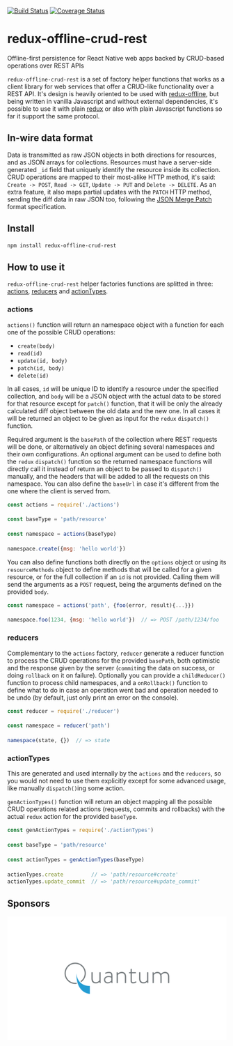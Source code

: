 [![Build Status](https://travis-ci.org/QuantumBA/redux-offline-crud-rest?branch=master)](https://travis-ci.org/QuantumBA/redux-offline-crud-rest)
[![Coverage Status](https://coveralls.io/repos/github/QuantumBA/redux-offline-crud-rest/badge.svg?branch=master)](https://coveralls.io/github/QuantumBA/redux-offline-crud-rest?branch=master)

# redux-offline-crud-rest
Offline-first persistence for React Native web apps backed by CRUD-based
operations over REST APIs

`redux-offline-crud-rest` is a set of factory helper functions that works as a
client library for web services that offer a CRUD-like functionality over a REST
API. It's design is heavily oriented to be used with
[redux-offline](https://github.com/redux-offline/redux-offline), but being
written in vanilla Javascript and without external dependencies, it's possible
to use it with plain [redux](http://redux.js.org) or also with plain Javascript
functions so far it support the same protocol.

## In-wire data format

Data is transmitted as raw JSON objects in both directions for resources, and as
JSON arrays for collections. Resources must have a server-side generated `_id`
field that uniquely identify the resource inside its collection. CRUD operations
are mapped to their most-alike HTTP method, it's said: `Create -> POST`, `Read
-> GET`, `Update -> PUT` and `Delete -> DELETE`. As an extra feature, it also
maps partial updates with the `PATCH` HTTP method, sending the diff data in raw
JSON too, following the [JSON Merge Patch](https://tools.ietf.org/html/rfc7396)
format specification.

## Install

```sh
npm install redux-offline-crud-rest
```

## How to use it

`redux-offline-crud-rest` helper factories functions are splitted in three:
[actions](#actions), [reducers](#reducers) and [actionTypes](#actionTypes).

### actions

`actions()` function will return an namespace object with a function for each
one of the possible CRUD operations:

* `create(body)`
* `read(id)`
* `update(id, body)`
* `patch(id, body)`
* `delete(id)`

In all cases, `id` will be unique ID to identify a resource under the specified
collection, and `body` will be a JSON object with the actual data to be stored
for that resource except for `patch()` function, that it will be only the
already calculated diff object between the old data and the new one. In all
cases it will be returned an object to be given as input for the `redux`
`dispatch()` function.

Required argument is the `basePath` of the collection where REST requests will
be done, or alternatively an object defining several namespaces and their own
configurations. An optional argument can be used to define both the `redux`
`dispatch()` function so the returned namespace functions will directly call it
instead of return an object to be passed to `dispatch()` manually, and the
headers that will be added to all the requests on this namespace. You can also
define the `baseUrl` in case it's different from the one where the client is
served from.

```js
const actions = require('./actions')

const baseType = 'path/resource'

const namespace = actions(baseType)

namespace.create({msg: 'hello world'})
```

You can also define functions both directly on the `options` object or using its
`resourceMethods` object to define methods that will be called for a given
resource, or for the full collection if an `id` is not provided. Calling them
will send the arguments as a `POST` request, being the arguments defined on the
provided `body`.

```js
const namespace = actions('path', {foo(error, result){...}})

namespace.foo(1234, {msg: 'hello world'})  // => POST /path/1234/foo
```

### reducers

Complementary to the `actions` factory, `reducer` generate a reducer function to
process the CRUD operations for the provided `basePath`, both optimistic and the
response given by the server (`commit`ing the data on success, or doing
`rollback` on it on failure). Optionally you can provide a `childReducer()`
function to process child namespaces, and a `onRollback()` function to define
what to do in case an operation went bad and operation needed to be undo (by
default, just only print an error on the console).

```js
const reducer = require('./reducer')

const namespace = reducer('path')

namespace(state, {})  // => state
```

### actionTypes

This are generated and used internally by the `actions` and the `reducers`, so
you would not need to use them explicitly except for some advanced usage, like
manually `dispatch()`ing some action.

`genActionTypes()` function will return an object mapping all the possible CRUD
operations related actions (requests, commits and rollbacks) with the actual
`redux` action for the provided `baseType`.

```js
const genActionTypes = require('./actionTypes')

const baseType = 'path/resource'

const actionTypes = genActionTypes(baseType)

actionTypes.create         // => 'path/resource#create'
actionTypes.update_commit  // => 'path/resource#update_commit'
```

## Sponsors

[![Quantum BA](quantum-ba.png)](http://www.quantum-ba.com)
